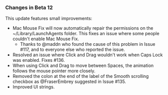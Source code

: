 ### Changes in Beta 12

This update features small improvements:

- Mac Mouse Fix will now automatically repair the permissions on the ~/Library/LaunchAgents folder. This fixes an issue where some people couldn't enable Mac Mouse Fix.
  - Thanks to @maddn who found the cause of this problem in Issue #117, and to everyone else who reported the issue.
- Resolved an issue where Click and Drag wouldn't work when Caps Lock was enabled. Fixes #136.
- When using Click and Drag to move between Spaces, the animation follows the mouse pointer more closely.
- Removed the colon at the end of the label of the Smooth scrolling checkbox as @FraserEmbrey suggested in Issue #135.
- Improved UI strings.